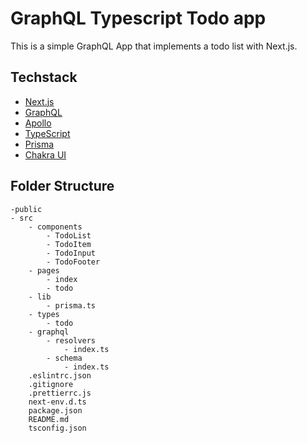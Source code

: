 # GraphQL Typescript Todo app

This is a simple GraphQL App that implements a todo list with Next.js.

## Techstack

- [Next.js](https://nextjs.org)
- [GraphQL](https://graphql.org)
- [Apollo](https://www.apollographql.com)
- [TypeScript](https://www.typescriptlang.org)
- [Prisma](https://www.prisma.io)
- [Chakra UI](https://chakra-ui.com)

## Folder Structure

    -public
    - src
        - components
            - TodoList
            - TodoItem
            - TodoInput
            - TodoFooter
        - pages
            - index
            - todo
        - lib
            - prisma.ts
        - types
            - todo
        - graphql
            - resolvers
                - index.ts
            - schema
                - index.ts
        .eslintrc.json
        .gitignore
        .prettierrc.js
        next-env.d.ts
        package.json
        README.md
        tsconfig.json
